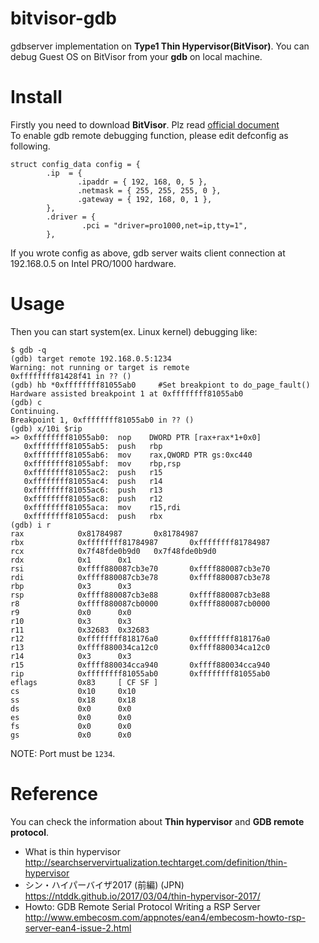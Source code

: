 # bitvisor-gdb
gdbserver implementation on **Type1 Thin Hypervisor(BitVisor)**.
You can debug Guest OS on BitVisor from your **gdb** on local machine.

# Install
Firstly you need to download **BitVisor**. Plz read [official document](https://www.bitvisor.org/)  
To enable gdb remote debugging function, please edit defconfig as following.  
```c:defconfig
struct config_data config = {
        .ip  = {
               .ipaddr = { 192, 168, 0, 5 },
               .netmask = { 255, 255, 255, 0 },
               .gateway = { 192, 168, 0, 1 },
        },
        .driver = {
                .pci = "driver=pro1000,net=ip,tty=1",
        },
```
If you wrote config as above, gdb server waits client connection at 192.168.0.5 on Intel PRO/1000 hardware.

# Usage
Then you can start system(ex. Linux kernel) debugging like:
```sh:
$ gdb -q
(gdb) target remote 192.168.0.5:1234
Warning: not running or target is remote
0xffffffff81428f41 in ?? ()
(gdb) hb *0xffffffff81055ab0     #Set breakpiont to do_page_fault()                                   
Hardware assisted breakpoint 1 at 0xffffffff81055ab0
(gdb) c
Continuing.
Breakpoint 1, 0xffffffff81055ab0 in ?? ()
(gdb) x/10i $rip
=> 0xffffffff81055ab0:  nop    DWORD PTR [rax+rax*1+0x0]
   0xffffffff81055ab5:  push   rbp
   0xffffffff81055ab6:  mov    rax,QWORD PTR gs:0xc440
   0xffffffff81055abf:  mov    rbp,rsp
   0xffffffff81055ac2:  push   r15
   0xffffffff81055ac4:  push   r14
   0xffffffff81055ac6:  push   r13
   0xffffffff81055ac8:  push   r12
   0xffffffff81055aca:  mov    r15,rdi
   0xffffffff81055acd:  push   rbx
(gdb) i r
rax            0x81784987       0x81784987
rbx            0xffffffff81784987       0xffffffff81784987
rcx            0x7f48fde0b9d0   0x7f48fde0b9d0
rdx            0x1      0x1
rsi            0xffff880087cb3e70       0xffff880087cb3e70
rdi            0xffff880087cb3e78       0xffff880087cb3e78
rbp            0x3      0x3
rsp            0xffff880087cb3e88       0xffff880087cb3e88
r8             0xffff880087cb0000       0xffff880087cb0000
r9             0x0      0x0
r10            0x3      0x3
r11            0x32683  0x32683
r12            0xffffffff818176a0       0xffffffff818176a0
r13            0xffff880034ca12c0       0xffff880034ca12c0
r14            0x3      0x3
r15            0xffff880034cca940       0xffff880034cca940
rip            0xffffffff81055ab0       0xffffffff81055ab0
eflags         0x83     [ CF SF ]
cs             0x10     0x10
ss             0x18     0x18
ds             0x0      0x0
es             0x0      0x0
fs             0x0      0x0
gs             0x0      0x0
```
NOTE: Port must be ```1234```.

# Reference
You can check the information about **Thin hypervisor** and **GDB remote protocol**.

- What is thin hypervisor  
http://searchservervirtualization.techtarget.com/definition/thin-hypervisor
- シン・ハイパーバイザ2017 (前編) (JPN)  
https://ntddk.github.io/2017/03/04/thin-hypervisor-2017/
- Howto: GDB Remote Serial Protocol Writing a RSP Server  
http://www.embecosm.com/appnotes/ean4/embecosm-howto-rsp-server-ean4-issue-2.html

